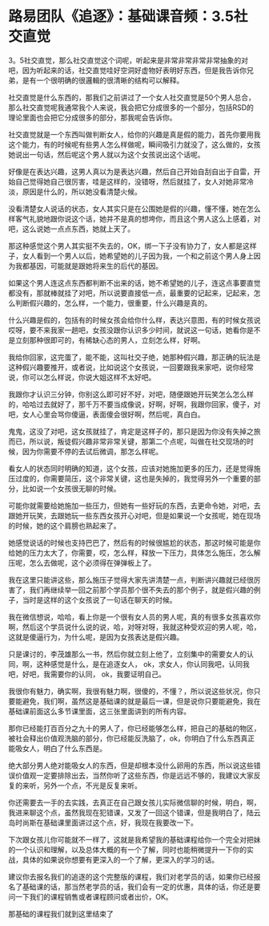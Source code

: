 # 路易团队《追逐》：基础课音频：3.5社交直觉

3。5社交直觉，那么社交直觉这个词呢，听起来是非常非常非常非常抽象的对吧，因为听起来的话，社交直觉哇好空洞好虚物好表明好东西，但是我告诉你兄弟，是有一个很明确的很邏輯的很清晰的结构可以解释。

社交直觉是什么东西的，那我们之前讲过了一个女人社交直觉是50个男人总合，那么社交直觉呢我通常我个人来说，我会把它分成很多的一个部分，包括RSD的理论里面也会把它分成很多的部分，那我呢会告诉你。

社交直觉就是一个东西叫做判断女人，给你的兴趣是真是假的能力，首先你要用我这个能力，有的时候呢有些男人怎么样做呢，瞬间吸引力就没了，这么做的，女孩她说出一句话，然后呢这个男人就以为这个女孩说出这个话呢。

好像是在表达兴趣，这男人真以为是表达兴趣，然后自己开始自刮自出于自雷，开始自己觉得她自己很厉害，哇是这样的，没错呀，然后就挂了，女人对她非常冷淡，原因是什么的，所以她没看清楚火候。

没看清楚女人说话的状态，女人其实只是在公围她是假的兴趣，懂不懂，她在怎么样客气礼貌地跟你说这个话，她并不是真的想垮你，而且这个男人这么上感着，对吧，这么说她一点点东西，她就上天了。

那这种感觉这个男人其实挺不失去的，OK，绑一下子没有协力了，女人都是这样子，女人看到一个男人以后，她希望她的儿子因为我，一个和之前这个男人身上因为我都基因，可能就是跟她将来生的后代的基因。

如果这个男人连这点东西都判断不出来的话，她不希望她的儿子，连这点事要直觉都没有，那就棒就挂了对吧，所以说要直接低一点，最重要的记起来，记起来，怎么判断假兴趣的，怎么样，一个能力，很重要，什么兴趣是真的。

什么兴趣是假的，包括有的时候女孩会给你什么样，表达兴意图，有的时候女孩说哎呀，要不来我家一趟吧，女孩没跟你认识多少时间，就说这一句话，她看你是不是立刻那种很即可的，有稀缺心态的男人，立刻怎么样，好啊。

我给你回家，这完蛋了，能不能，这叫社交子绝，她那种假兴趣，那正确的玩法是这种假兴趣要推开，或者说，比如说这个女孩说，一回要跟我来家吧，说你经常说，你可以怎么样说，你说大姐这样不太好吧。

我跟你才认识三分钟，你别这么即可好不好，对吧，随便跟她开玩笑怎么怎么样的，哈哈过去就好了，那千万不要当成像说，好啊，好啊，我跟你回家，傻子，对吧，女人心里会骂你傻逼，表面傻会很好啊，然后呢，真白白。

鬼鬼，这没了对吧，这女孩就挂了，肯定是这样子的，那只是因为你没有失掉之旅而已，所以说，叛徒假兴趣非常非常关键，那第二个点呢，叫做在社交现场的时候，因为你需要不停的去试后微调，那怎么样呢。

看女人的状态同时明确的知道，这个女孩，应该对她施加更多的压力，还是觉得施压过度的，你需要简压，这个非常关键，这也是失掉的，我觉得另外一个重要的部分，比如说一个女孩很无聊的时候。

可能你就需要给她施加一些压力，但她有一些好玩的东西，去更命令她，对吧，去跟她开玩笑，去跟她玩一些东西女孩开心对吧，但是如果说一个女孩呢，她在现场的时候，她的这个肩膀也熟起来了。

她感觉说话的时候也支持巴巴了，然后有的时候很尴尬的状态，那这时候可能是你给她的压力太大了，你需要，哎，怎么样，释放一下压力，具体怎么施压，怎么解压呢，怎么去做呢，这个必须得在弹弹板上了。

我在这里只能讲这些，那么施压子觉得大家先讲清楚一点，判断讲兴趣就已经很厉害了，我们再继续举一回之前那个学员那个很不失去的那个例子，就是假兴趣的例子，当时是这样的这个女孩说了一句话在聊天的时候。

我在微信想说，哈哈，看上你是一个很有女人员的男人呢，真的有很多女孩喜欢你啊，然后这个学员说什么说的说，哈，对呀对呀，我就这种受欢迎的男人呢，哈，这就是傻逼行为，为什么呢，是因为女孩表达是假兴趣。

只是课讨的，李茂雄那么一书，然后你就立刻上他了，立刻集中的需要女人的认同，啊，这种感觉是什么，是在追逐女人， ok，求女人，你认同我吧，认同我吧，好吧，我需要你的认同， ok，我要证明自己。

我很你有魅力，确实啊，我很有魅力啊，很傻的，不懂？，所以说这些状况，你只要能避免，我们啊，虽然这是基础课的就是最后一课，但是说你只要能避免，我在基础课前面这么多节课里面，这三张里面讲到的所有内容。

那你已经能打百百分之九十的男人了，你已经能够怎么样，把自己的基础的物区，被社会释出价值观洗脑的部分，你已经能反洗脑了，ok，你明白了什么东西真正能吸女人，明白了什么东西是。

绝大部分男人绝对能吸女人的东西，但是却根本没什么卵用的东西，所以说这些错误价值观一定要排除出去，当然你听了这些东西，你是远远不够的，我建议大家反复的来听，另外一个点，不光是反复来听。

你还需要去一手的去实践，去真正在自己跟女孩儿实际微信聊的时候，明白，啊，我进来聊这个点，虽然我现在犯错课，又发了一回这个错课，但是我明白了，陆云岛时尚斯在基础课里面讲过这个点，好，我现在我要改一下。

下次跟女孩儿你可能就不一样了，这就是我希望我的基础课程给你一个完全对把妹的一个认识和理解，以及总体大概的有一个了解，同时也能稍微提升一下你的实战，具体的如果说你想要有更深入的一个了解，更深入的学习的话。

建议你去报名我们的追逐的这个完整版的课程，我们对老学员的话，如果你已经报名了基础课的话，那当然老学员的话，我们会有一定的优惠，具体的话，你还是要问一下我们的课程销售或者课程顾问或者出价，OK。

那基础的课程我们就到这里结束了